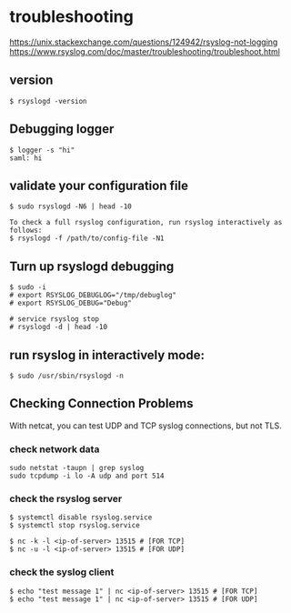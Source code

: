 # troubleshooting
https://unix.stackexchange.com/questions/124942/rsyslog-not-logging
https://www.rsyslog.com/doc/master/troubleshooting/troubleshoot.html

## version

	$ rsyslogd -version

## Debugging logger

	$ logger -s "hi"
	saml: hi

## validate your configuration file

	$ sudo rsyslogd -N6 | head -10

	To check a full rsyslog configuration, run rsyslog interactively as follows:
	$ rsyslogd -f /path/to/config-file -N1

## Turn up rsyslogd debugging

	$ sudo -i
	# export RSYSLOG_DEBUGLOG="/tmp/debuglog"
	# export RSYSLOG_DEBUG="Debug"

	# service rsyslog stop
	# rsyslogd -d | head -10

## run rsyslog in interactively mode:

    $ sudo /usr/sbin/rsyslogd -n

## Checking Connection Problems

With netcat, you can test UDP and TCP syslog connections, but not TLS.

### check network data

    sudo netstat -taupn | grep syslog
    sudo tcpdump -i lo -A udp and port 514

### check the rsyslog server

    $ systemctl disable rsyslog.service
    $ systemctl stop rsyslog.service

    $ nc -k -l <ip-of-server> 13515 # [FOR TCP]
    $ nc -u -l <ip-of-server> 13515 # [FOR UDP]

### check the syslog client

    $ echo "test message 1" | nc <ip-of-server> 13515 # [FOR TCP]
    $ echo "test message 1" | nc <ip-of-server> 13515 # [FOR UDP]

